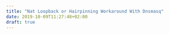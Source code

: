 ```yaml
---
title: "Nat Loopback or Hairpinning Workaround With Dnsmasq"
date: 2019-10-09T11:27:48+02:00
draft: true
---
```


